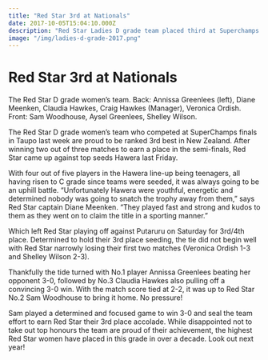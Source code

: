 ```yaml
---
title: "Red Star 3rd at Nationals"
date: 2017-10-05T15:04:10.000Z
description: "Red Star Ladies D grade team placed third at Superchamps in Taupo."
image: "/img/ladies-d-grade-2017.png"
---
```


# Red Star 3rd at Nationals

The Red Star D grade women’s team. Back: Annissa Greenlees (left), Diane
Meenken, Claudia Hawkes, Craig Hawkes (Manager), Veronica Ordish. Front: Sam
Woodhouse, Aysel Greenlees, Shelley Wilson.

The Red Star D grade women’s team who competed at SuperChamps finals in Taupo
last week are proud to be ranked 3rd best in New Zealand. After winning two out
of three matches to earn a place in the semi-finals, Red Star came up against
top seeds Hawera last Friday.

With four out of five players in the Hawera line-up being teenagers, all having
risen to C grade since teams were seeded, it was always going to be an uphill
battle. “Unfortunately Hawera were youthful, energetic and determined nobody was
going to snatch the trophy away from them,” says Red Star captain Diane Meenken.
“They played fast and strong and kudos to them as they went on to claim the
title in a sporting manner.”

Which left Red Star playing off against Putaruru on Saturday for 3rd/4th place.
Determined to hold their 3rd place seeding, the tie did not begin well with Red
Star narrowly losing their first two matches (Veronica Ordish 1-3 and Shelley
Wilson 2-3).

Thankfully the tide turned with No.1 player Annissa Greenlees beating her
opponent 3-0, followed by No.3 Claudia Hawkes also pulling off a convincing 3-0
win. With the match score tied at 2-2, it was up to Red Star No.2 Sam Woodhouse
to bring it home. No pressure!

Sam played a determined and focused game to win 3-0 and seal the team effort to
earn Red Star their 3rd place accolade. While disappointed not to take out top
honours the team are proud of their achievement, the highest Red Star women have
placed in this grade in over a decade. Look out next year!
